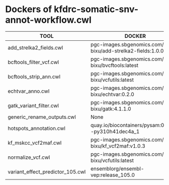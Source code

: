 # Dockers of kfdrc-somatic-snv-annot-workflow.cwl

TOOL|DOCKER
-|-
add_strelka2_fields.cwl|pgc-images.sbgenomics.com/d3b-bixu/add-strelka2-fields:1.0.0
bcftools_filter_vcf.cwl|pgc-images.sbgenomics.com/d3b-bixu/bvcftools:latest
bcftools_strip_ann.cwl|pgc-images.sbgenomics.com/d3b-bixu/vcfutils:latest
echtvar_anno.cwl|pgc-images.sbgenomics.com/d3b-bixu/echtvar:0.2.0
gatk_variant_filter.cwl|pgc-images.sbgenomics.com/d3b-bixu/gatk:4.1.1.0
generic_rename_outputs.cwl|None
hotspots_annotation.cwl|quay.io/biocontainers/pysam:0.21.0--py310h41dec4a_1
kf_mskcc_vcf2maf.cwl|pgc-images.sbgenomics.com/d3b-bixu/kf_vcf2maf:v1.0.3
normalize_vcf.cwl|pgc-images.sbgenomics.com/d3b-bixu/vcfutils:latest
variant_effect_predictor_105.cwl|ensemblorg/ensembl-vep:release_105.0
